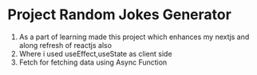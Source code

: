 # Project Random Jokes Generator

1. As a part of learning made this project which enhances my nextjs and along refresh of reactjs also 
2. Where i used useEffect,useState as client side
3. Fetch for fetching data using Async Function
